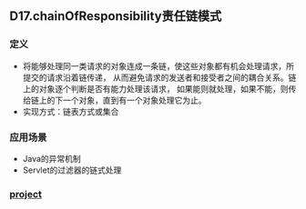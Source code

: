 ## D17.chainOfResponsibility责任链模式

### 定义

- 将能够处理同一类请求的对象连成一条链，使这些对象都有机会处理请求，所提交的请求沿着链传递，
从而避免请求的发送者和接受者之间的耦合关系。链上的对象逐个判断是否有能力处理该请求，
如果能则就处理，如果不能，则传给链上的下一个对象，直到有一个对象处理它为止。
- 实现方式：链表方式或集合

### 应用场景
- Java的异常机制
- Servlet的过滤器的链式处理

### [project](../chain)